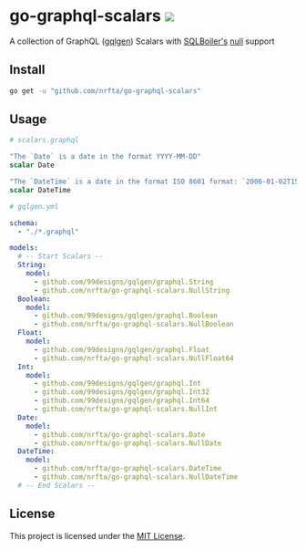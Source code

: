 # go-graphql-scalars ![](https://github.com/nrfta/go-graphql-scalars/workflows/CI/badge.svg)

A collection of GraphQL ([gqlgen](https://github.com/99designs/gqlgen/)) Scalars with [SQLBoiler's](https://github.com/volatiletech/sqlboiler) [null](https://github.com/volatiletech/null) support

## Install

```sh
go get -u "github.com/nrfta/go-graphql-scalars"
```

## Usage


```graphql
# scalars.graphql

"The `Date` is a date in the format YYYY-MM-DD"
scalar Date

"The `DateTime` is a date in the format ISO 8601 format: `2006-01-02T15:04:05Z07:00`"
scalar DateTime
```

```yml
# gqlgen.yml

schema:
  - "./*.graphql"

models:
  # -- Start Scalars --
  String:
    model:
      - github.com/99designs/gqlgen/graphql.String
      - github.com/nrfta/go-graphql-scalars.NullString
  Boolean:
    model:
      - github.com/99designs/gqlgen/graphql.Boolean
      - github.com/nrfta/go-graphql-scalars.NullBoolean
  Float:
    model:
      - github.com/99designs/gqlgen/graphql.Float
      - github.com/nrfta/go-graphql-scalars.NullFloat64
  Int:
    model:
      - github.com/99designs/gqlgen/graphql.Int
      - github.com/99designs/gqlgen/graphql.Int32
      - github.com/99designs/gqlgen/graphql.Int64
      - github.com/nrfta/go-graphql-scalars.NullInt
  Date:
    model:
      - github.com/nrfta/go-graphql-scalars.Date
      - github.com/nrfta/go-graphql-scalars.NullDate
  DateTime:
    model:
      - github.com/nrfta/go-graphql-scalars.DateTime
      - github.com/nrfta/go-graphql-scalars.NullDateTime
  # -- End Scalars --
```

## License

This project is licensed under the [MIT License](LICENSE.md).
